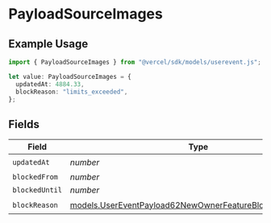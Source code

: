 # PayloadSourceImages

## Example Usage

```typescript
import { PayloadSourceImages } from "@vercel/sdk/models/userevent.js";

let value: PayloadSourceImages = {
  updatedAt: 4884.33,
  blockReason: "limits_exceeded",
};
```

## Fields

| Field                                                                                                                        | Type                                                                                                                         | Required                                                                                                                     | Description                                                                                                                  |
| ---------------------------------------------------------------------------------------------------------------------------- | ---------------------------------------------------------------------------------------------------------------------------- | ---------------------------------------------------------------------------------------------------------------------------- | ---------------------------------------------------------------------------------------------------------------------------- |
| `updatedAt`                                                                                                                  | *number*                                                                                                                     | :heavy_check_mark:                                                                                                           | N/A                                                                                                                          |
| `blockedFrom`                                                                                                                | *number*                                                                                                                     | :heavy_minus_sign:                                                                                                           | N/A                                                                                                                          |
| `blockedUntil`                                                                                                               | *number*                                                                                                                     | :heavy_minus_sign:                                                                                                           | N/A                                                                                                                          |
| `blockReason`                                                                                                                | [models.UserEventPayload62NewOwnerFeatureBlocksBlockReason](../models/usereventpayload62newownerfeatureblocksblockreason.md) | :heavy_check_mark:                                                                                                           | N/A                                                                                                                          |